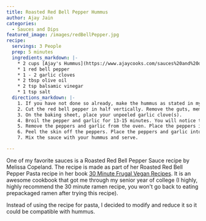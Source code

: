 ```yaml
---
title: Roasted Red Bell Pepper Hummus
author: Ajay Jain
categories:
  - Sauces and Dips
featured_image: /images/redBellPepper.jpg
recipe:
  servings: 3 People
  prep: 5 minutes
  ingredients_markdown: |-
    * 2 cups [Ajay's Hummus](https://www.ajaycooks.com/sauces%20and%20dips/2020/03/30/hummus/)
    * 1 red bell pepper
    * 1 - 2 garlic cloves
    * 2 tbsp olive oil
    * 2 tsp balsamic vinegar
    * 1 tsp salt
  directions_markdown: |-
    1. If you have not done so already, make the hummus as stated in my earlier recipe. You can also substitute in store bought hummus.
    2. Cut the red bell pepper in half vertically. Remove the guts, membranes, and seeds. Press the peppers down with the skin facing up until the inner part of the pepper is lying nearly flat on a baking sheet.
    3. On the baking sheet, place your unpeeled garlic clove(s).
    4. Broil the pepper and garlic for 13-15 minutes. You will notice that broiling is complete when the pepper is starting to char and decent parts of the skin will be blackened.
    5. Remove the peppers and garlic from the oven. Place the peppers in a bowl and cover for five minutes so they can cool and steam.
    6. Peel the skin off the peppers. Place the peppers and garlic into a blender and puree. Add the olive oil, balsamic vinegar, and salt and continue to puree.
    7. Mix the sauce with your hummus and serve.

---
```

One of my favorite sauces is a Roasted Red Bell Pepper Sauce recipe by Melissa Copeland. The recipe is made as part of her Roasted Red Bell Pepper Pasta recipe in her book [30 Minute Frugal Vegan Recipes](https://www.amazon.com/30-Minute-Frugal-Vegan-Recipes-Plant-Based-ebook/dp/B07KW1JQ5J/ref=sr_1_2?crid=2DKVGE0ZGVG3A&dchild=1&keywords=30+minute+frugal+vegan+recipes&qid=1585894818&sprefix=30+minute+frugal+%2Caps%2C171&sr=8-2). It is an awesome cookbook that got me through my senior year of college (I highly, highly recommend the 30 minute ramen recipe, you won't go back to eating prepackaged ramen after trying this recipe).

Instead of using the recipe for pasta, I decided to modify and reduce it so it could be compatible with hummus.

